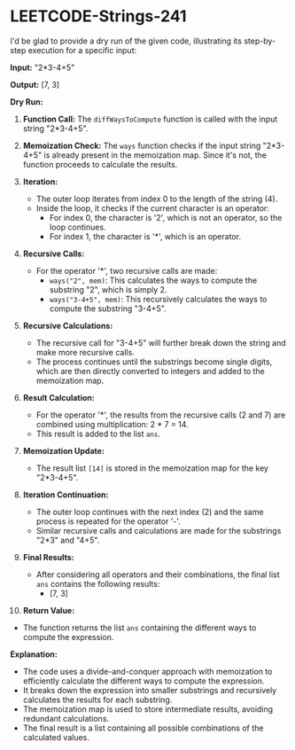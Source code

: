 # LEETCODE-Strings-241
I'd be glad to provide a dry run of the given code, illustrating its step-by-step execution for a specific input:

**Input:** "2*3-4+5"

**Output:** [7, 3]

**Dry Run:**

1. **Function Call:** The `diffWaysToCompute` function is called with the input string "2*3-4+5".

2. **Memoization Check:** The `ways` function checks if the input string "2*3-4+5" is already present in the memoization map. Since it's not, the function proceeds to calculate the results.

3. **Iteration:**
   - The outer loop iterates from index 0 to the length of the string (4).
   - Inside the loop, it checks if the current character is an operator:
     - For index 0, the character is '2', which is not an operator, so the loop continues.
     - For index 1, the character is '*', which is an operator.

4. **Recursive Calls:**
   - For the operator '*', two recursive calls are made:
     - `ways("2", mem)`: This calculates the ways to compute the substring "2", which is simply 2.
     - `ways("3-4+5", mem)`: This recursively calculates the ways to compute the substring "3-4+5".

5. **Recursive Calculations:**
   - The recursive call for "3-4+5" will further break down the string and make more recursive calls.
   - The process continues until the substrings become single digits, which are then directly converted to integers and added to the memoization map.

6. **Result Calculation:**
   - For the operator '*', the results from the recursive calls (2 and 7) are combined using multiplication: 2 * 7 = 14.
   - This result is added to the list `ans`.

7. **Memoization Update:**
   - The result list `[14]` is stored in the memoization map for the key "2*3-4+5".

8. **Iteration Continuation:**
   - The outer loop continues with the next index (2) and the same process is repeated for the operator '-'.
   - Similar recursive calls and calculations are made for the substrings "2*3" and "4+5".

9. **Final Results:**
   - After considering all operators and their combinations, the final list `ans` contains the following results:
     - [7, 3]

10. **Return Value:**
   - The function returns the list `ans` containing the different ways to compute the expression.

**Explanation:**

- The code uses a divide-and-conquer approach with memoization to efficiently calculate the different ways to compute the expression.
- It breaks down the expression into smaller substrings and recursively calculates the results for each substring.
- The memoization map is used to store intermediate results, avoiding redundant calculations.
- The final result is a list containing all possible combinations of the calculated values.
